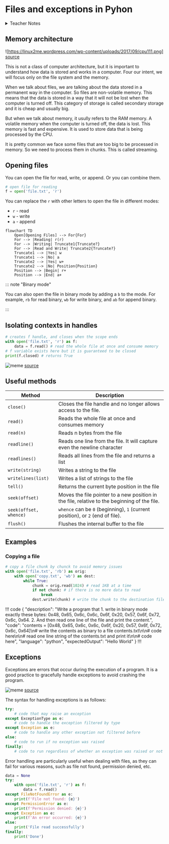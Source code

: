 # Files and exceptions in Pyhon

<details>
<summary>Teacher Notes</summary>

- Files
- Exceptions

</details>

## Memory architecture

![https://linux2me.wordpress.com/wp-content/uploads/2017/09/cpu111.png] [source](https://linux2me.wordpress.com/2017/09/15/linux-introduction-to-memory-management/)

This is not a class of computer architecture, but it is important to understand how data is stored and works in a computer. Four our intent, we will focus only on the file system and the memory.

When we talk about files, we are talking about the data stored in a permanent way in the computer. So files are non-volatile memory. This means that the data is stored in a way that it will not be lost when the computer is turned off. This category of storage is called secondary storage and it is cheap and usually big.

But when we talk about memory, it usully refers to the RAM memory. A volatile memory when the computer is turned off, the data is lost. This memory is fast and expensive. It is used to store data that is being processed by the CPU. 

It is pretty common we face some files that are too big to be processed in memory. So we need to process them in chunks. This is called streaming.

## Opening files

You can open the file for read, write, or append. Or you can combine them. 

``` python
# open file for reading
f = open('file.txt', 'r')
```

You can replace the `r` with other letters to open the file in different modes:

- `r` - read
- `w` - write
- `a` - append

``` mermaid
flowchart TD
    Open[Opening Files] --> For{For}
    For --> |Reading| r(r)
    For --> |Writing| Truncate1{Truncate?}
    For --> |Read and Write| Truncate2{Truncate?}
    Truncate1 --> |Yes| w
    Truncate1 --> |No| a
    Truncate2 --> |Yes| w+
    Truncate2 --> |No| Position{Position}
    Position --> |Begin| r+
    Position --> |End| a+
```

::: note "Binary mode"

You can also open the file in binary mode by adding a `b` to the mode. For example, `rb` for read binary, `wb` for write binary, and `ab` for append binary.

:::

## Isolating contexts in handles

``` python
# creates f handle, and closes when the scope ends
with open('file.txt', 'r') as f:
    data = f.read() # read the whole file at once and consume memory
# f variable exists here but it is guaranteed to be closed
print(f.closed) # returns True 
```

![meme](https://i.imgflip.com/47p0ts.jpg) [source](https://imgflip.com/i/47p0ts)

## Useful methods

| Method | Description                                                                    |
|--------|--------------------------------------------------------------------------------|
| `close()` | Closes the file handle and no longer allows access to the file.  |
| `read()` | Reads the whole file at once and consumes memory                               |
| `read(n)` | Reads n bytes from the file                                                    |
| `readline()` | Reads one line from the file. It will capture even the newline character       |
| `readlines()` | Reads all lines from the file and returns a list                               |
| `write(string)` | Writes a string to the file                                                    |
| `writelines(list)` | Writes a list of strings to the file                                           |
| `tell()` | Returns the current byte position in the file                                  |
| `seek(offset)` | Moves the file pointer to a new position in the file, relative to the beginning of the file. |
| `seek(offset, whence)` | `whence` can be `0` (beginning), `1` (current position), or `2` (end of file). |
| `flush()` | Flushes the internal buffer to the file                                         |

## Examples

### Copying a file

``` python
# copy a file chunk by chunck to avoid memory issues
with open('file.txt', 'rb') as orig:
    with open('copy.txt', 'wb') as dest:
        while True:
            chunk = orig.read(1024) # read 1KB at a time
            if not chunk: # if there is no more data to read
                break
            dest.write(chunk) # write the chunk to the destination file
```

!!! code
{
"description": "Write a program that 1. write in binary mode exactly these bytes: 0x48, 0x65, 0x6c, 0x6c, 0x6f, 0x20, 0x57, 0x6f, 0x72, 0x6c, 0x64. 2. And then read one line of the file and print the content.",
"code": "contents = [0x48, 0x65, 0x6c, 0x6c, 0x6f, 0x20, 0x57, 0x6f, 0x72, 0x6c, 0x64]\n# write the contents as binary to a file contents.txt\n\n# code here\n\n# read one line string of the contents.txt and print it\n\n# code here",
"language": "python",
"expectedOutput": "Hello World"
}
!!!

## Exceptions

Exceptions are errors that occur during the execution of a program. It is a good practice to gracefully handle exceptions to avoid crashing the program.

![meme](https://i.redd.it/hgifaka4hbf41.jpg) [source](https://www.reddit.com/r/ProgrammerHumor/comments/eztdu6/me_handling_exception_in_best_way/#lightbox)

The syntax for handling exceptions is as follows:

``` python
try:
    # code that may raise an exception
except ExceptionType as e:
    # code to handle the exception filtered by type
except Exception as e:
    # code to handle any other exception not filtered before
else:
    # code to run if no exception was raised
finally:
    # code to run regardless of whether an exception was raised or not
```

Error handling are particularly useful when dealing with files, as they can fail for various reasons, such as file not found, permission denied, etc.

``` python
data = None
try:
    with open('file.txt', 'r') as f:
        data = f.read()
except FileNotFoundError as e:
    print(f'File not found: {e}')
except PermissionError as e:
    print(f'Permission denied: {e}')
except Exception as e:
    print(f'An error occurred: {e}')
else:
    print('File read successfully')
finally:
    print('Done')
```